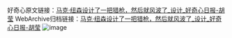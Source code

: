 好奇心原文链接：[马克·纽森设计了一把猎枪，然后就风波了_设计_好奇心日报-胡莹](https://www.qdaily.com/articles/3122.html)
WebArchive归档链接：[马克·纽森设计了一把猎枪，然后就风波了_设计_好奇心日报-胡莹](http://web.archive.org/web/20190623151554/https://www.qdaily.com/articles/3122.html)
![image](http://ww3.sinaimg.cn/large/007d5XDply1g3v6pwf4dmj30u03gi1kx)